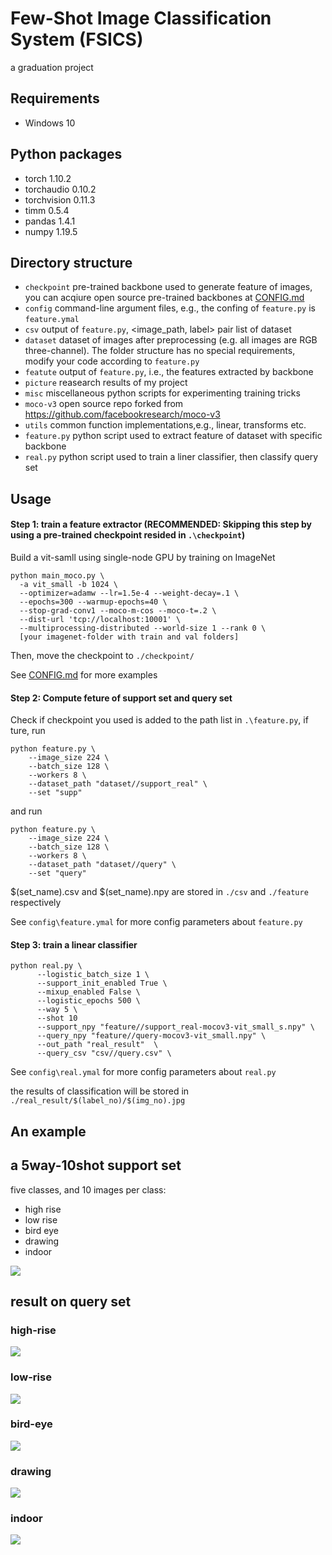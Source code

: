 # Few-Shot Image Classification System (FSICS)
a graduation project

## Requirements

- Windows 10
## Python packages

- torch                        1.10.2
- torchaudio                   0.10.2
- torchvision                  0.11.3
- timm                         0.5.4
- pandas                       1.4.1
- numpy                        1.19.5

## Directory structure

- `checkpoint`  pre-trained backbone used to generate feature of images, you can acqiure open source pre-trained backbones at [CONFIG.md](https://github.com/facebookresearch/moco-v3/blob/main/CONFIG.md)
- `config` command-line argument files, e.g., the confing of `feature.py` is `feature.ymal`
- `csv` output of `feature.py`,  <image_path, label> pair list of dataset 
- `dataset` dataset of images after preprocessing (e.g. all images are RGB three-channel). The folder structure has no special requirements, modify your code according to `feature.py`
- `featute` output of `feature.py`, i.e., the features extracted by backbone
- `picture` reasearch results of my project
- `misc` miscellaneous python scripts for experimenting training tricks
- `moco-v3` open source repo forked from https://github.com/facebookresearch/moco-v3
- `utils`  common function implementations,e.g., linear, transforms etc.
- `feature.py` python script used to extract feature of dataset with specific backbone
- `real.py` python script used to train a liner classifier, then classify query set 

## Usage

#### Step 1: train a feature extractor (RECOMMENDED: Skipping this step by using a pre-trained checkpoint resided in `.\checkpoint`)

Build a vit-samll using single-node GPU by training on ImageNet
```
python main_moco.py \
  -a vit_small -b 1024 \
  --optimizer=adamw --lr=1.5e-4 --weight-decay=.1 \
  --epochs=300 --warmup-epochs=40 \
  --stop-grad-conv1 --moco-m-cos --moco-t=.2 \
  --dist-url 'tcp://localhost:10001' \
  --multiprocessing-distributed --world-size 1 --rank 0 \
  [your imagenet-folder with train and val folders]
```

Then, move the checkpoint to `./checkpoint/`

See [CONFIG.md](https://github.com/facebookresearch/moco-v3/blob/main/CONFIG.md) for more examples

#### Step 2: Compute feture of support set and query set

Check if checkpoint you used is added to the path list in `.\feature.py`, if ture, run

```
python feature.py \
    --image_size 224 \
    --batch_size 128 \
    --workers 8 \
    --dataset_path "dataset//support_real" \
    --set "supp"
```


and run

```
python feature.py \
    --image_size 224 \
    --batch_size 128 \
    --workers 8 \
    --dataset_path "dataset//query" \
    --set "query"
```
$(set_name).csv and $(set_name).npy are stored in `./csv` and `./feature` respectively

See `config\feature.ymal` for more config parameters about `feature.py`
#### Step 3: train a linear classifier 

```
python real.py \
      --logistic_batch_size 1 \
      --support_init_enabled True \
      --mixup_enabled False \
      --logistic_epochs 500 \
      --way 5 \
      --shot 10
      --support_npy "feature//support_real-mocov3-vit_small_s.npy" \
      --query_npy "feature//query-mocov3-vit_small.npy" \
      --out_path "real_result"  \
      --query_csv "csv//query.csv" \
```

See `config\real.ymal` for more config parameters about `real.py`

the results of classification will be stored in `./real_result/$(label_no)/$(img_no).jpg`

## **An example**

## a 5way-10shot support set
five classes, and 10 images per class:
- high rise
- low rise
- bird eye
- drawing
- indoor


![](image/support_example-5-5.png)

## result on query set
### high-rise
![](image/real-2.jpg)
### low-rise
![](image/real-4.jpg)
### bird-eye
![](image/real-0.jpg)
### drawing
![](image/real-1.jpg)
### indoor
![](image/real-3.jpg)